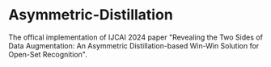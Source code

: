 # Asymmetric-Distillation
The offical implementation of IJCAI 2024 paper "Revealing the Two Sides of Data Augmentation:  An Asymmetric Distillation-based Win-Win Solution for Open-Set Recognition".
